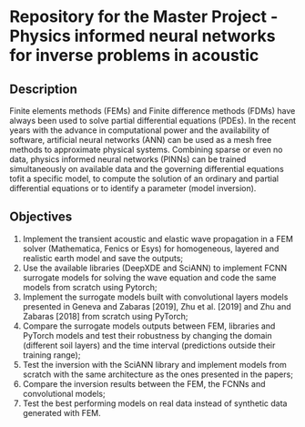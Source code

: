 # Repository for the Master Project - Physics informed neural networks for inverse problems in acoustic

## Description

Finite elements methods (FEMs) and Finite difference methods (FDMs) have always been used to solve partial differential equations (PDEs). In the recent years with the advance in computational power and the availability of software, artificial neural networks (ANN) can be used as a mesh free methods to approximate physical systems. Combining sparse or even no data, physics informed neural networks (PINNs) can be trained simultaneously on available data and the governing differential equations tofit a specific model, to compute the solution of an ordinary and partial differential equations or to identify a parameter (model inversion).

## Objectives

1. Implement the transient acoustic and elastic wave propagation in a FEM solver (Mathematica, Fenics or Esys) for homogeneous, layered and realistic earth model and save the outputs;
2. Use the available libraries (DeepXDE and SciANN) to implement FCNN surrogate models for solving the wave equation and code the same models from scratch using Pytorch;
3. Implement the surrogate models built with convolutional layers models presented in Geneva and Zabaras [2019], Zhu et al. [2019] and Zhu and Zabaras [2018] from scratch using PyTorch;
4. Compare the surrogate models outputs between FEM, libraries and PyTorch models and test their robustness by changing the domain (different soil layers) and the time interval (predictions outside their training range);
5. Test the inversion with the SciANN library and implement models from scratch with the same architecture as the ones presented in the papers;
6. Compare the inversion results between the FEM, the FCNNs and convolutional models;
7. Test the best performing models on real data instead of synthetic data generated with FEM.
